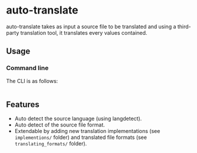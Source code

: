 
# auto-translate

auto-translate takes as input a source file to be translated and using a third-party translation tool,
it translates every values contained.

## Usage

### Command line

The CLI is as follows:

```

```

## Features

- Auto detect the source language (using langdetect).
- Auto detect of the source file format.
- Extendable by adding new translation implementations (see `implementions/` folder) and translated file formats (see `translating_formats/` folder).
